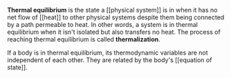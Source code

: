 **Thermal equilibrium** is the state a [[physical system]] is in when it has no net flow of [[heat]] to other physical systems despite them being connected by a path permeable to heat. In other words, a system is in thermal equilibrium when it isn't isolated but also transfers no heat. The process of reaching thermal equilibrium is called **thermalization**.

If a body is in thermal equilibrium, its thermodynamic variables are not independent of each other. They are related by the body's [[equation of state]].